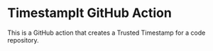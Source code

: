 # TimestampIt GitHub Action

This is a GitHub action that creates a Trusted Timestamp for a code repository.

